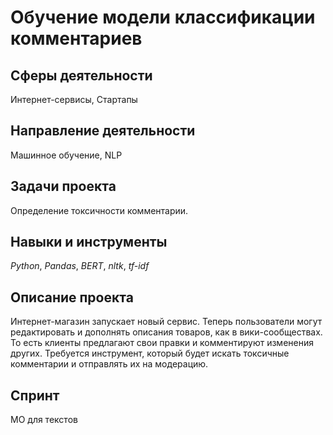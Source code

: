 # Обучение модели классификации комментариев

## Сферы деятельности 
Интернет-сервисы, Стартапы

## Направление деятельности 
Машинное обучение, NLP

## Задачи проекта
Определение токсичности комментарии.

## Навыки и инструменты
*Python*, *Pandas*, *BERT*, *nltk*, *tf-idf*


## Описание проекта
Интернет-магазин запускает новый сервис. Теперь пользователи могут редактировать и дополнять описания товаров, как в вики-сообществах. То есть клиенты предлагают свои правки и комментируют изменения других. Требуется инструмент, который будет искать токсичные комментарии и отправлять их на модерацию.

## Спринт 
МО для текстов
